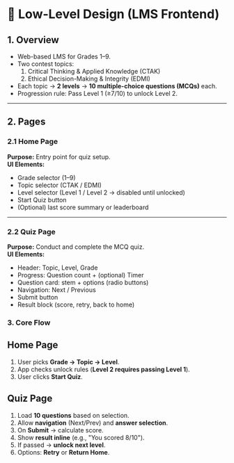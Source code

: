 # 📘 Low-Level Design (LMS Frontend)

## 1. Overview
- Web-based LMS for Grades 1–9.  
- Two contest topics:  
  1. Critical Thinking & Applied Knowledge (CTAK)  
  2. Ethical Decision-Making & Integrity (EDMI)  
- Each topic → **2 levels** → **10 multiple-choice questions (MCQs)** each.  
- Progression rule: Pass Level 1 (≥7/10) to unlock Level 2.  

---

## 2. Pages

### 2.1 Home Page
**Purpose:** Entry point for quiz setup.  
**UI Elements:**
- Grade selector (1–9)  
- Topic selector (CTAK / EDMI)  
- Level selector (Level 1 / Level 2 → disabled until unlocked)  
- Start Quiz button  
- (Optional) last score summary or leaderboard  

---

### 2.2 Quiz Page
**Purpose:** Conduct and complete the MCQ quiz.  
**UI Elements:**
- Header: Topic, Level, Grade  
- Progress: Question count + (optional) Timer  
- Question card: stem + options (radio buttons)  
- Navigation: Next / Previous  
- Submit button  
- Result block (score, retry, back to home)

### 3. Core Flow

## Home Page
1. User picks **Grade → Topic → Level**.  
2. App checks unlock rules (**Level 2 requires passing Level 1**).  
3. User clicks **Start Quiz**.  

## Quiz Page
1. Load **10 questions** based on selection.  
2. Allow **navigation** (Next/Prev) and **answer selection**.  
3. On **Submit** → calculate score.  
4. Show **result inline** (e.g., "You scored 8/10").  
5. If passed → **unlock next level**.  
6. Options: **Retry** or **Return Home**.

